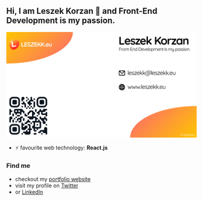 ## Hi, I am Leszek Korzan 👋 and Front-End Development is my passion.
![Cover](https://github.com/leszekkorzan/leszekkorzan/blob/master/github-cover.png)

- ⚡ favourite web technology: **React.js**
### Find me
* checkout my [portfolio website](https://leszekk.eu)
* visit my profile on [Twitter](https://twitter.com/leszekkorzan)
* or [LinkedIn](https://www.linkedin.com/in/leszek-korzan)
